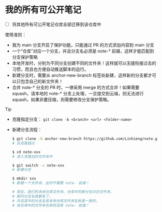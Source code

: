 # 我的所有可公开笔记

- [ ] 将其他所有可公开笔记仓库全部迁移到该仓库中

使用准则：
- 我为 main 分支开启了保护功能，只能通过 PR 的方式添加内容到 main 分支
- 一个“仓库”对应一个分支，并且分支名必须是 note-* 前缀，这样才能匹配到分支保护策略
- 本地开发时，分别为不同分支创建不同的文件夹！这样就可以无缝衔接过去的习惯，而且也方便自动推送脚本的运行。
- 新建分支时，需要从 anchor-new-branch 标签处新建，这样新的分支都才可以只包含自己的新文件夹！
- 合并 note-* 分支的 PR 时，一律采用 merge 的方式合并！如果需要 squash，请本地的 note-* 分支上处理，一旦提交到云端，则无法进行 squash，如果非要压缩，则需要修改分支保护策略。

> [!TIP]
> - 克隆指定分支： `git clone -b <branch> <url> <folder-name>`
>
> - 新建分支流程：
>    ```sh
>    $ git clone -b anchor-new-branch https://github.com/Linhieng/note.git note-xxx
>    # 先克隆锚点
>
>    $ cd note-xxx
>    # 进入克隆后的文件夹中
>
>    $ git switch -c note-xxx
>    # 新建分支
>
>    $ mkdir xxx
>    # 新建一个文件夹，此时不需要 note- 前缀！
>
>    # 现在，我们的本地仓库文件夹、仓库中的新分支对应文件夹，
>    # 新的分支名就都有了。
>    # 并且其中的分支名和本地仓库文件夹名称是一致的，
>    # 但仓库中的文件夹名称则没有 note- 前缀！
>    ```
